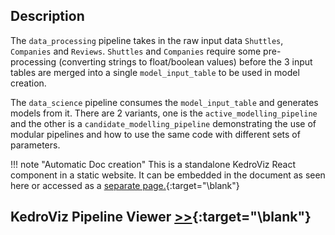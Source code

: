 ## Description

The `data_processing` pipeline takes in the raw input data `Shuttles`, `Companies` and `Reviews`. `Shuttles` and `Companies` require some pre-processing (converting strings to float/boolean values)
before the 3 input tables are merged into a single `model_input_table` to be used in model creation.

The `data_science` pipeline consumes the `model_input_table` and generates models from it. There are 2 variants, one is the `active_modelling_pipeline` and the other is a `candidate_modelling_pipeline` demonstrating the use of modular pipelines and how to use the same code with different sets of parameters.


!!! note "Automatic Doc creation"
    This is a standalone KedroViz React component in a static website.
    It can be embedded in the document as seen here or accessed as a [separate page.](/kedro_viz/index.html){:target="\blank"}


## KedroViz Pipeline Viewer [>>](/kedro_viz/index.html){:target="\blank"}

<script defer="defer" src="/kedro_viz/static/js/main.de525c6c.js">
</script><link href="/kedro_viz/static/css/main.957ee550.css" rel="stylesheet">
<div id="kedroviz"></div>
